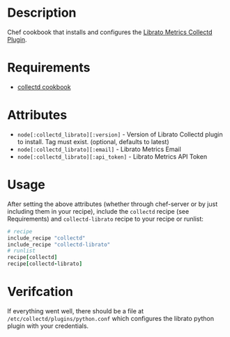 Description
===========

Chef cookbook that installs and configures the [Librato Metrics
Collectd Plugin](https://github.com/librato/collectd-librato).

Requirements
============

 * [collectd cookbook](https://github.com/miah/chef-collectd)

Attributes
==========

 * `node[:collectd_librato][:version]` - Version of Librato Collectd
   plugin to install. Tag must exist. (optional, defaults to latest)
 * `node[:collectd_librato][:email]` - Librato Metrics Email
 * `node[:collectd_librato][:api_token]` - Librato Metrics API Token

Usage
=====

After setting the above attributes (whether through chef-server or by just including them in your recipe), include the `collectd` recipe (see Requirements) and `collectd-librato` recipe to your recipe or runlist:

```ruby
# recipe
include_recipe "collectd"
include_recipe "collectd-librato"
# runlist
recipe[collectd]
recipe[collectd-librato]
```

Verifcation
===========
If everything went well, there should be a file at `/etc/collectd/plugins/python.conf` which configures the librato python plugin with your credentials.
